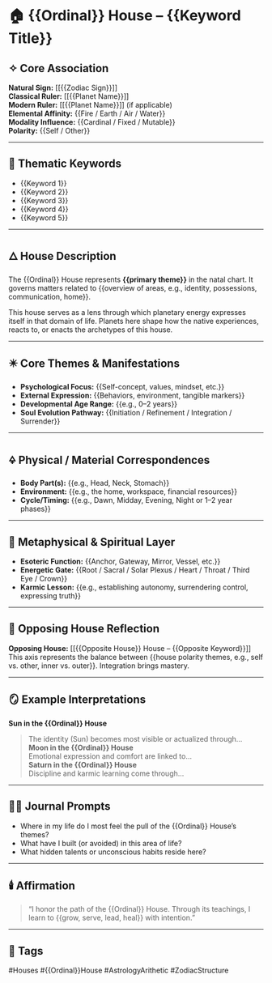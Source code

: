 # 🏠 {{Ordinal}} House – {{Keyword Title}}

## ✧ Core Association

**Natural Sign:** [[{{Zodiac Sign}}]]  
**Classical Ruler:** [[{{Planet Name}}]]  
**Modern Ruler:** [[{{Planet Name}}]] (if applicable)  
**Elemental Affinity:** {{Fire / Earth / Air / Water}}  
**Modality Influence:** {{Cardinal / Fixed / Mutable}}  
**Polarity:** {{Self / Other}}

---

## 🧭 Thematic Keywords

- {{Keyword 1}}  
- {{Keyword 2}}  
- {{Keyword 3}}  
- {{Keyword 4}}  
- {{Keyword 5}}

---

## 🜂 House Description

The {{Ordinal}} House represents **{{primary theme}}** in the natal chart. It governs matters related to {{overview of areas, e.g., identity, possessions, communication, home}}.

This house serves as a lens through which planetary energy expresses itself in that domain of life. Planets here shape how the native experiences, reacts to, or enacts the archetypes of this house.

---

## ✴️ Core Themes & Manifestations

- **Psychological Focus:** {{Self-concept, values, mindset, etc.}}  
- **External Expression:** {{Behaviors, environment, tangible markers}}  
- **Developmental Age Range:** {{e.g., 0–2 years}}  
- **Soul Evolution Pathway:** {{Initiation / Refinement / Integration / Surrender}}

---

## 🜍 Physical / Material Correspondences

- **Body Part(s):** {{e.g., Head, Neck, Stomach}}  
- **Environment:** {{e.g., the home, workspace, financial resources}}  
- **Cycle/Timing:** {{e.g., Dawn, Midday, Evening, Night or 1–2 year phases}}

---

## 💠 Metaphysical & Spiritual Layer

- **Esoteric Function:** {{Anchor, Gateway, Mirror, Vessel, etc.}}  
- **Energetic Gate:** {{Root / Sacral / Solar Plexus / Heart / Throat / Third Eye / Crown}}  
- **Karmic Lesson:** {{e.g., establishing autonomy, surrendering control, expressing truth}}

---

## 🔁 Opposing House Reflection

**Opposing House:** [[{{Opposite House}} House – {{Opposite Keyword}}]]  
This axis represents the balance between {{house polarity themes, e.g., self vs. other, inner vs. outer}}. Integration brings mastery.

---

## 🪞 Example Interpretations

**Sun in the {{Ordinal}} House**  
> The identity (Sun) becomes most visible or actualized through…  
**Moon in the {{Ordinal}} House**  
> Emotional expression and comfort are linked to…  
**Saturn in the {{Ordinal}} House**  
> Discipline and karmic learning come through...

---

## ✍🏼 Journal Prompts

- Where in my life do I most feel the pull of the {{Ordinal}} House’s themes?  
- What have I built (or avoided) in this area of life?  
- What hidden talents or unconscious habits reside here?

---

## 🕯️ Affirmation

> “I honor the path of the {{Ordinal}} House. Through its teachings, I learn to {{grow, serve, lead, heal}} with intention.”

---

## 🔖 Tags
#Houses #{{Ordinal}}House #AstrologyArithetic #ZodiacStructure